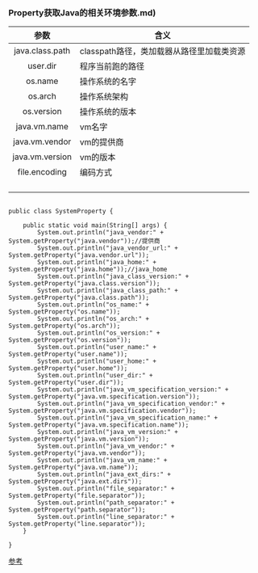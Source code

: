 ### Property获取Java的相关环境参数.md)

|       参数        | 含义                        |
| :-------------: | ------------------------- |
| java.class.path | classpath路径，类加载器从路径里加载类资源 |
|    user.dir     | 程序当前跑的路径                  |
|     os.name     | 操作系统的名字                   |
|     os.arch     | 操作系统架构                    |
|   os.version    | 操作系统的版本                   |
|  java.vm.name   | vm名字                      |
| java.vm.vendor  | vm的提供商                    |
| java.vm.version | vm的版本                     |
|  file.encoding  | 编码方式                      |
|                 |                           |
|                 |                           |
|                 |                           |
|                 |                           |

```

public class SystemProperty {

	public static void main(String[] args) {
		System.out.println("java_vendor:" + System.getProperty("java.vendor"));//提供商
		System.out.println("java_vendor_url:" + System.getProperty("java.vendor.url"));
		System.out.println("java_home:" + System.getProperty("java.home"));//java_home
		System.out.println("java_class_version:" + System.getProperty("java.class.version"));
		System.out.println("java_class_path:" + System.getProperty("java.class.path"));
		System.out.println("os_name:" + System.getProperty("os.name"));
		System.out.println("os_arch:" + System.getProperty("os.arch"));
		System.out.println("os_version:" + System.getProperty("os.version"));
		System.out.println("user_name:" + System.getProperty("user.name"));
		System.out.println("user_home:" + System.getProperty("user.home"));
		System.out.println("user_dir:" + System.getProperty("user.dir"));
		System.out.println("java_vm_specification_version:" + System.getProperty("java.vm.specification.version"));
		System.out.println("java_vm_specification_vendor:" + System.getProperty("java.vm.specification.vendor"));
		System.out.println("java_vm_specification_name:" + System.getProperty("java.vm.specification.name"));
		System.out.println("java_vm_version:" + System.getProperty("java.vm.version"));
		System.out.println("java_vm_vendor:" + System.getProperty("java.vm.vendor"));
		System.out.println("java_vm_name:" + System.getProperty("java.vm.name"));
		System.out.println("java_ext_dirs:" + System.getProperty("java.ext.dirs"));
		System.out.println("file_separator:" + System.getProperty("file.separator"));
		System.out.println("path_separator:" + System.getProperty("path.separator"));
		System.out.println("line_separator:" + System.getProperty("line.separator"));
	}

}

```



[参考](http://blog.csdn.net/kongqz/article/details/3987198)